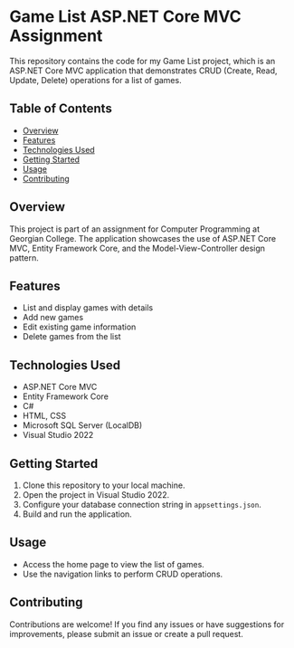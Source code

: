 # Game List ASP.NET Core MVC Assignment

This repository contains the code for my Game List project, which is an ASP.NET Core MVC application that demonstrates CRUD (Create, Read, Update, Delete) operations for a list of games.

## Table of Contents

- [Overview](#overview)
- [Features](#features)
- [Technologies Used](#technologies-used)
- [Getting Started](#getting-started)
- [Usage](#usage)
- [Contributing](#contributing)

## Overview

This project is part of an assignment for Computer Programming at Georgian College. The application showcases the use of ASP.NET Core MVC, Entity Framework Core, and the Model-View-Controller design pattern.

## Features

- List and display games with details
- Add new games
- Edit existing game information
- Delete games from the list

## Technologies Used

- ASP.NET Core MVC
- Entity Framework Core
- C#
- HTML, CSS
- Microsoft SQL Server (LocalDB)
- Visual Studio 2022

## Getting Started

1. Clone this repository to your local machine.
2. Open the project in Visual Studio 2022.
3. Configure your database connection string in `appsettings.json`.
4. Build and run the application.

## Usage

- Access the home page to view the list of games.
- Use the navigation links to perform CRUD operations.

## Contributing

Contributions are welcome! If you find any issues or have suggestions for improvements, please submit an issue or create a pull request.

